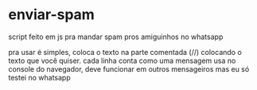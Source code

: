# enviar-spam
script feito em js pra mandar spam pros amiguinhos no whatsapp

pra usar é simples, coloca o texto na parte comentada (//) colocando o texto que você quiser.
cada linha conta como uma mensagem
usa no console do navegador, deve funcionar em outros mensageiros mas eu só testei no whatsapp
